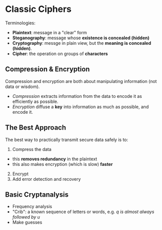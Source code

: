 # Classic Ciphers

Terminologies:

- **Plaintext**: message in a "clear" form
- **Steganography**: message whose **existence is concealed (hidden)**
- **Cryptography**: messge in plain view, but the **meaning is concealed (hidden)**.
- **Cipher**: the operation on groups of **characters**

## Compression & Encryption

Compression and encryption are both about manipulating information (not data or wisdom).

- _Compression_ extracts information from the data to encode it as efficiently as possible.
- _Encryption_ diffuse a **key** into information as much as possible, and encode it.

## The Best Approach

The best way to practically transmit secure data safely is to:

1. Compress the data
  - this **removes redundancy** in the plaintext
  - this also makes encryption (which is slow) **faster**
2. Encrypt
3. Add error detection and recovery

## Basic Cryptanalysis

- Frequency analysis
- "Crib": a known sequence of letters or words, e.g. _q is almost always followed by u_
- Make guesses

